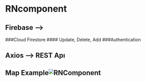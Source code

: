 # RNcomponent

## Firebase --> 

  ###Cloud Firestore
    #### Update, Delete, Add
  ###Authentication

## Axios --> REST Apı

## Map Example![RNComponent](https://user-images.githubusercontent.com/45879059/218330118-f43d308b-3ed7-404a-9af5-e081e4526a0e.png)
